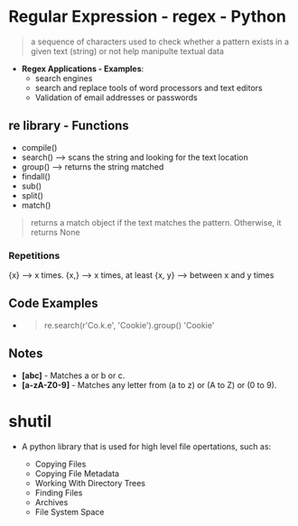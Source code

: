 # Regular Expression - regex - Python 

>  a sequence of characters used to check whether a pattern exists in a given text (string) or not
> help manipulte textual data

- **Regex Applications - Examples**:
  -  search engines
  - search and replace tools of word processors and text editors
  - Validation of email addresses or passwords 

## re library - Functions 
- compile()
- search() --> scans the string and looking for the text location
- group() --> returns the string matched
- findall()
- sub()
- split()
- match()
 > returns a match object if the text matches the pattern. Otherwise, it returns None

### Repetitions
{x} --> x times.
{x,} -->  x times, at least
{x, y} -->  between x and y times 

 ## Code Examples

 - > re.search(r'Co.k.e', 'Cookie').group()
     'Cookie'


## Notes
- **[abc]** - Matches a or b or c.
- **[a-zA-Z0-9]**  - Matches any letter from (a to z) or (A to Z) or (0 to 9).


# shutil 
- A python library that is used for high level file opertations, such as:

  - Copying Files
  - Copying File Metadata
  - Working With Directory Trees
  - Finding Files
  - Archives
  - File System Space
